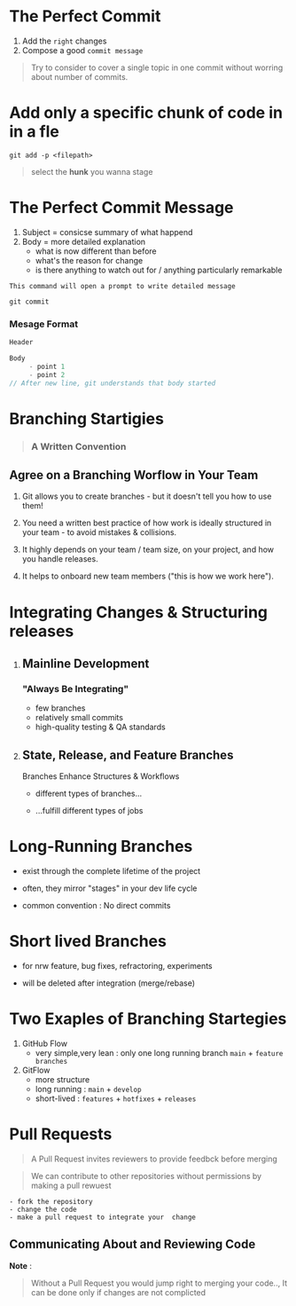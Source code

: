 The Perfect Commit
====================

1. Add the `right` changes
2. Compose a good `commit message`

> Try to consider to cover a single topic in one commit without worring about number of commits.

Add only a specific chunk of code in in a fle
=============================================
`git add -p <filepath>`

> select the **hunk** you wanna stage

The Perfect Commit Message
===========================

1. Subject = consicse summary of what happend
2. Body = more detailed explanation
    - what is now different than before
    - what's the reason for change
    - is there anything to watch out for / anything particularly remarkable


`This command will open a prompt to write detailed message`


  ``` 
  git commit
   ```

### Mesage Format

```javascript
Header

Body
     - point 1
     - point 2
// After new line, git understands that body started
```

Branching Startigies
======================
> ### A Written Convention

## Agree on a Branching Worflow in Your Team

1. Git allows you to create branches - but it doesn't tell
you how to use them!

2. You need a written best practice of how work is ideally
structured in your team - to avoid mistakes & collisions.

3. It highly depends on your team / team size, on your
project, and how you handle releases.

4. It helps to onboard new team members ("this is how
we work here").

Integrating Changes & Structuring releases
==========================================

1. ## Mainline Development
    ### "Always Be Integrating"

    - few branches
    - relatively small commits
    - high-quality testing & QA standards

2. ## State, Release, and Feature Branches

    Branches Enhance Structures & Workflows

    - different types of branches...

    - ...fulfill different types of jobs

Long-Running Branches
=====================


- exist through the complete lifetime of the project

- often, they mirror "stages" in your dev life cycle
- common convention : No direct commits

Short lived Branches
====================
- for nrw feature, bug fixes, refractoring, experiments

- will be deleted after integration (merge/rebase)

Two Exaples of Branching Startegies
==================================
 1. GitHub Flow
    - very simple,very lean : only one long running branch `main` + `feature branches`
 2. GitFlow
    - more structure
    - long running : `main` + `develop`
    - short-lived : `features` + `hotfixes` + `releases`

Pull Requests
=============
> A Pull Request invites reviewers to provide feedbck before merging

> We can contribute to other repositories without permissions by making a pull rewuest

    - fork the repository
    - change the code
    - make a pull request to integrate your  change


## Communicating About and Reviewing Code

**Note** : 
> Without a Pull Request you would jump right  to merging your code.., It can be done only if changes are not complicted

